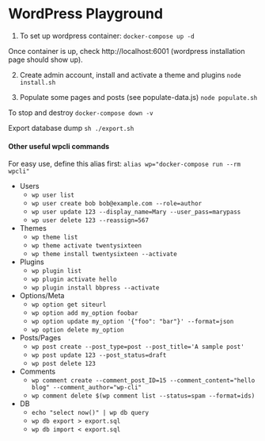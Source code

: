 # WordPress Playground

1) To set up wordpress container:
`docker-compose up -d`

Once container is up, check http://localhost:6001 (wordpress installation page should show up).

2) Create admin account, install and activate a theme and plugins
`node install.sh`

3) Populate some pages and posts (see populate-data.js)
`node populate.sh`

To stop and destroy
`docker-compose down -v`

Export database dump
`sh ./export.sh`

#### Other useful wpcli commands

For easy use, define this alias first: `alias wp="docker-compose run --rm wpcli"`

- Users
  - `wp user list`
  - `wp user create bob bob@example.com --role=author`
  - `wp user update 123 --display_name=Mary --user_pass=marypass`
  - `wp user delete 123 --reassign=567`
- Themes
  - `wp theme list`
  - `wp theme activate twentysixteen`
  - `wp theme install twentysixteen --activate`
- Plugins
  - `wp plugin list`
  - `wp plugin activate hello`
  - `wp plugin install bbpress --activate`
- Options/Meta
  - `wp option get siteurl`
  - `wp option add my_option foobar`
  - `wp option update my_option '{"foo": "bar"}' --format=json`
  - `wp option delete my_option`
- Posts/Pages
  - `wp post create --post_type=post --post_title='A sample post'`
  - `wp post update 123 --post_status=draft`
  - `wp post delete 123`
- Comments
  - `wp comment create --comment_post_ID=15 --comment_content="hello blog" --comment_author="wp-cli"`
  - `wp comment delete $(wp comment list --status=spam --format=ids)`
- DB
  - `echo "select now()" | wp db query`
  - `wp db export > export.sql`
  - `wp db import < export.sql`

